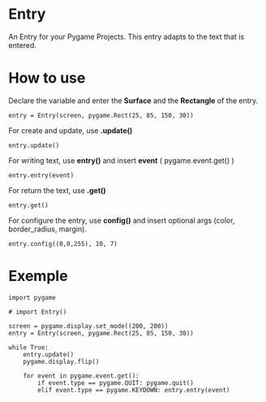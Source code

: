 # Entry
An Entry for your Pygame Projects.
This entry adapts to the text that is entered.

# How to use
Declare the variable and enter the **Surface** and the **Rectangle** of the entry.
```
entry = Entry(screen, pygame.Rect(25, 85, 150, 30))
```

For create and update, use **.update()**
```
entry.update()
```

For writing text, use **entry()** and insert **event** ( pygame.event.get() )
```
entry.entry(event)
```

For return the text, use **.get()**
```
entry.get()
```

For configure the entry, use **config()** and insert optional args (color, border_radius, margin).
```
entry.config((0,0,255), 10, 7)
```

# Exemple

```
import pygame

# import Entry()

screen = pygame.display.set_mode((200, 200))
entry = Entry(screen, pygame.Rect(25, 85, 150, 30))

while True:
    entry.update()
    pygame.display.flip()

    for event in pygame.event.get():
        if event.type == pygame.QUIT: pygame.quit()
        elif event.type == pygame.KEYDOWN: entry.entry(event)
```
